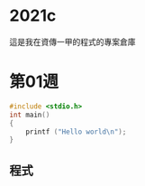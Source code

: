 # 2021c
這是我在資傳一甲的程式的專案倉庫
# 第01週
```c
#include <stdio.h>
int main()
{
    printf ("Hello world\n");
}
```
## 程式
